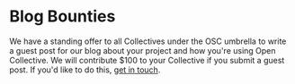 # Blog Bounties

We have a standing offer to all Collectives under the OSC umbrella to write a guest post for our blog about your project and how you're using Open Collective. We will contribute $100 to your Collective if you submit a guest post. If you'd like to do this, [get in touch](mailto:hello@oscollective.org).
